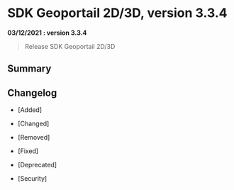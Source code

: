 # SDK Geoportail 2D/3D, version 3.3.4

**03/12/2021 : version 3.3.4**

> Release SDK Geoportail 2D/3D

## Summary

## Changelog

* [Added]

* [Changed]

* [Removed]

* [Fixed]

* [Deprecated]

* [Security]
